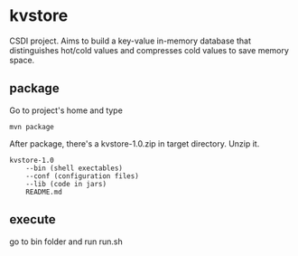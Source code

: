 # kvstore #

CSDI project. Aims to build a key-value in-memory database that distinguishes hot/cold values and compresses cold values to save memory space.

## package ##

Go to project's home and type
```
mvn package
```
After package, there's a kvstore-1.0.zip in target directory. Unzip it.
```
kvstore-1.0
    --bin (shell exectables)
    --conf (configuration files)
    --lib (code in jars)
    README.md
```

## execute ##

go to bin folder and run run.sh